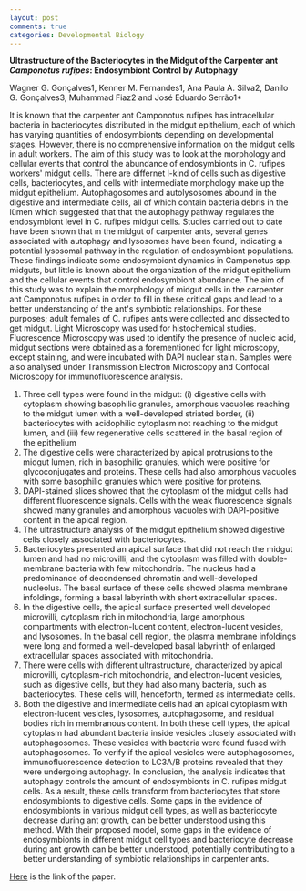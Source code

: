 ```yaml
---
layout: post
comments: true
categories: Developmental Biology
---
```


**Ultrastructure of the Bacteriocytes in the Midgut of the Carpenter ant *Camponotus rufipes*: Endosymbiont Control by Autophagy**

Wagner G. Gonçalves1, Kenner M. Fernandes1, Ana Paula A. Silva2, Danilo G. Gonçalves3, Muhammad Fiaz2
and José Eduardo Serrão1*

It is known that the carpenter ant Camponotus rufipes has intracellular bacteria in bacteriocytes distributed in the midgut epithelium, each of which has varying quantities of endosymbionts depending on developmental stages. However, there is no comprehensive information on the midgut cells in adult workers. The aim of this study was to look at the morphology and cellular events that control the abundance of endosymbionts in C. rufipes workers' midgut cells. There are differnet l-kind of cells such as digestive cells, bacteriocytes, and cells with intermediate morphology make up the midgut epithelium. Autophagosomes and autolysosomes abound in the digestive and intermediate cells, all of which contain bacteria debris in the lümen which suggested that that the autophagy pathway regulates the endosymbiont level in C. rufipes midgut cells. 
Studies carried out to date have been shown that ın the midgut of carpenter ants, several genes associated with autophagy and lysosomes have been found, indicating a potential lysosomal pathway in the regulation of endosymbiont populations. These findings indicate some endosymbiont dynamics in Camponotus spp. midguts, but little is known about the organization of the midgut epithelium and the cellular events that control endosymbiont abundance. The aim of this study was to explain the morphology of midgut cells in the carpenter ant Camponotus rufipes in order to fill in these critical gaps and lead to a better understanding of the ant's symbiotic relationships.
For these purposes; adult females of C. rufipes ants were collected and dissected to get midgut. Light Microscopy was used for histochemical studies. Fluorescence Microscopy  was used to identify the presence of nucleic acid, midgut sections were obtained as a forementioned for light microscopy, except staining, and were incubated with DAPI nuclear stain. Samples were also analysed under Transmission Electron Microscopy and Confocal Microscopy for immunofluorescence analysis.
1.	Three cell types were found in the midgut: (i) digestive cells with cytoplasm showing basophilic granules, amorphous vacuoles reaching to the midgut lumen with a well-developed striated border, (ii) bacteriocytes with acidophilic cytoplasm not reaching to the midgut lumen, and (iii) few regenerative cells scattered in the basal region of the epithelium 
2.	The digestive cells were characterized by apical protrusions to the midgut lumen, rich in basophilic granules, which were positive for glycoconjugates and proteins. These cells had also amorphous vacuoles with some basophilic granules which were positive for proteins.
3.	DAPI-stained slices showed that the cytoplasm of the midgut cells had different fluorescence signals. Cells with the weak fluorescence signals showed many granules and amorphous vacuoles with DAPI-positive content in the apical region.
4.	The ultrastructure analysis of the midgut epithelium showed digestive cells closely associated with bacteriocytes.
5.	Bacteriocytes presented an apical surface that did not reach the midgut lumen and had no microvilli, and the cytoplasm was filled with double-membrane bacteria  with few mitochondria. The nucleus had a predominance of decondensed chromatin and well-developed nucleolus. The basal surface of these cells showed plasma membrane infoldings, forming a basal labyrinth with short extracellular spaces.
6.	In the digestive cells, the apical surface presented well developed microvilli, cytoplasm rich in mitochondria, large amorphous compartments with electron-lucent content, electron-lucent vesicles, and lysosomes. In the basal cell region, the plasma membrane infoldings were long and formed a well-developed basal labyrinth of enlarged extracellular spaces associated with mitochondria.
7.	There were cells with different ultrastructure, characterized by apical microvilli, cytoplasm-rich mitochondria, and electron-lucent vesicles, such as digestive cells, but they had also many bacteria, such as bacteriocytes. These cells will, henceforth, termed as intermediate cells.
8.	Both the digestive and intermediate cells had an apical cytoplasm with electron-lucent vesicles, lysosomes, autophagosome, and residual bodies rich in membranous content. In both these cell types, the apical cytoplasm had abundant bacteria inside vesicles closely associated with autophagosomes. These vesicles with bacteria were found fused with autophagosomes. To verify if the apical vesicles were autophagosomes, immunofluorescence detection to LC3A/B proteins revealed that they were undergoing autophagy.
In conclusion, the analysis indicates that autophagy controls the amount of endosymbionts in C. rufipes midgut cells. As a result, these cells transform from bacteriocytes that store endosymbionts to digestive cells. Some gaps in the evidence of endosymbionts in various midgut cell types, as well as bacteriocyte decrease during ant growth, can be better understood using this method. With their proposed model, some gaps in the evidence of endosymbionts in different midgut cell types and bacteriocyte decrease during ant growth can be better understood, potentially contributing to a better understanding of symbiotic relationships in carpenter ants. 

[Here](https://www.cambridge.org/core/journals/microscopy-and-microanalysis/article/abs/ultrastructure-of-the-bacteriocytes-in-the-midgut-of-the-carpenter-ant-camponotus-rufipes-endosymbiont-control-by-autophagy/BBCEB996202CFD8552F7EC4FA6098F34) is the link of the paper.
